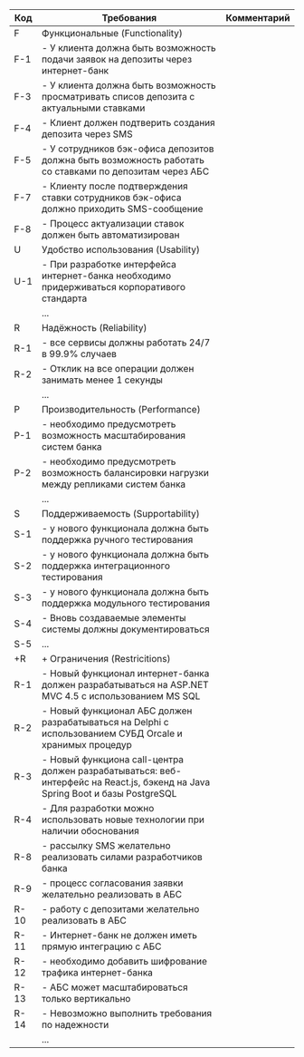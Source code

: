 | Код | Требования                         | Комментарий  |
|-----|------------------------------------|--------------|
| F   | Функциональные (Functionality)     |              |
| F-1 | - У клиента должна быть возможность подачи заявок на депозиты через интернет-банк                                |              |
| F-3 | - У клиента должна быть возможность просматривать списов депозита с актуальными ставками                                |              |
| F-4 | - Клиент должен подтверить создания депозита через SMS                                |              |
| F-5 | - У сотрудников бэк-офиса депозитов должна быть возможность работать со ставками по депозитам через АБС                                |              |
| F-7 | - Клиенту после подтверждения ставки сотрудников бэк-офиса должно приходить SMS-сообщение                                |              |
| F-8 | - Процесс актуализации ставок должен быть автоматизирован                                |              |
| U   | Удобство использования (Usability) |              |
| U-1 | - При разработке интерфейса интернет-банка необходимо придерживаться корпоративого стандарта                                |              |
|     | ...                                |              |
| R   | Надёжность (Reliability)           |              |
| R-1 | - все сервисы должны работать 24/7 в 99.9% случаев                                |              |
| R-2 | - Отклик на все операции должен занимать менее 1 секунды                                |              |
|     | ...                                |              |
| P   | Производительность (Performance)   |              |
| P-1 | - необходимо предусмотреть возможность масштабирования систем банка                                |              |
| P-2 | - необходимо предусмотреть возможность балансировки нагрузки между репликами систем банка                                |              |
|     | ...                                |              |
| S   | Поддерживаемость (Supportability)  |              |
| S-1 | - у нового функционала должна быть поддержка ручного тестирования                                |              |
| S-2 | - у нового функционала должна быть поддержка интеграционного тестирования                                |              |
| S-3 | - у нового функционала должна быть поддержка модульного тестирования                                |              |
| S-4 | - Вновь создаваемые элементы системы должны документироваться                                |              |
| S-5 | ...                                |              |
| +R  | + Ограничения (Restricitions)      |              |
| R-1 | - Новый функционал интернет-банка должен разрабатываться на ASP.NET MVC 4.5 с использованием MS SQL                                |              |
| R-2 | - Новый функционал АБС должен разрабатываться на Delphi с использованием СУБД Orcale и хранимых процедур                                |              |
| R-3 | - Новый функциона call-центра должен разрабатываться: веб-интерфейс на React.js, бэкенд на Java Spring Boot и базы PostgreSQL                                 |              |
| R-4 | - Для разработки можно использовать новые технологии при наличии обоснования                                 |              |
| R-8 | - рассылку SMS желательно реализовать силами разработчиков банка                                |              |
| R-9 | - процесс согласования заявки желательно реализовать в АБС                                |              |
| R-10| - работу с депозитами желательно реализовать в АБС                                |              |
| R-11| - Интернет-банк не должен иметь прямую интеграцию с АБС                                |              |
| R-12| - необходимо добавить шифрование трафика интернет-банка                                |              |
| R-13| - АБС может масштабироваться только вертикально                                |              |
| R-14| - Невозможно выполнить требования по надежности                                |              |
|     | ...                                |              |
